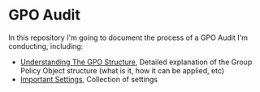 # GPO Audit
 
In this repository I'm going to document the process of a GPO Audit I'm conducting, including:
- [Understanding The GPO Structure](/Understanding%20The%20GPO%20Structure.md), Detailed explanation of the Group Policy Object structure (what is it, how it can be applied, etc)
- [Important Settings](/Important%20Settings.md), Collection of settings